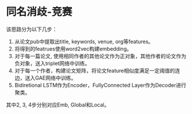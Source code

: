 # 同名消歧-竞赛

该思路分为以下几步：

1. 从论文pub中提取出title, keywords, venue, org等features。
2. 将得到的featrues使用word2vec构建embedding。
3. 对于每一篇论文, 使用相同作者的其他论文作为正对象，其他作者的论文作为负对象，送入triplet网络中训练。
4. 对于每一个作者，构建论文矩阵，将论文feature相似度满足一定阈值的连边，送入GAE网络中训练。
5. Bidiretional LSTM作为Encoder，FullyConnected Layer作为Decoder进行聚类。

其中2, 3, 4步分别对应Emb, Global和Local。
